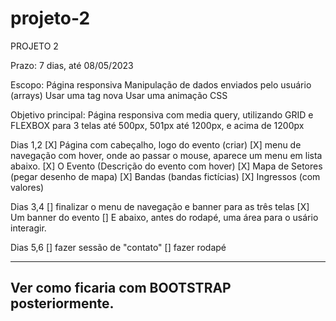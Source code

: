 # projeto-2

PROJETO 2

Prazo: 7 dias, até 08/05/2023

Escopo: 
Página responsiva 
Manipulação de dados enviados pelo usuário (arrays)
Usar uma tag nova 
Usar uma animação CSS

Objetivo principal:
Página responsiva com media query, utilizando GRID e FLEXBOX
para 3 telas até 500px, 501px até 1200px, e acima de 1200px

Dias 1,2
[X] Página com cabeçalho, logo do evento (criar)
[X] menu de navegação com hover, onde ao passar o mouse, aparece um menu em lista abaixo.
[X] O Evento (Descrição do evento com hover)
[X] Mapa de Setores (pegar desenho de mapa)
[X] Bandas (bandas fictícias)
[X] Ingressos (com valores)

Dias 3,4
[] finalizar o menu de navegação e banner para as três telas
[X] Um banner do evento
[] E abaixo, antes do rodapé, uma área para o usário interagir.

Dias 5,6
[] fazer sessão de "contato"
[] fazer rodapé

--------
Ver como ficaria com BOOTSTRAP posteriormente.
--------